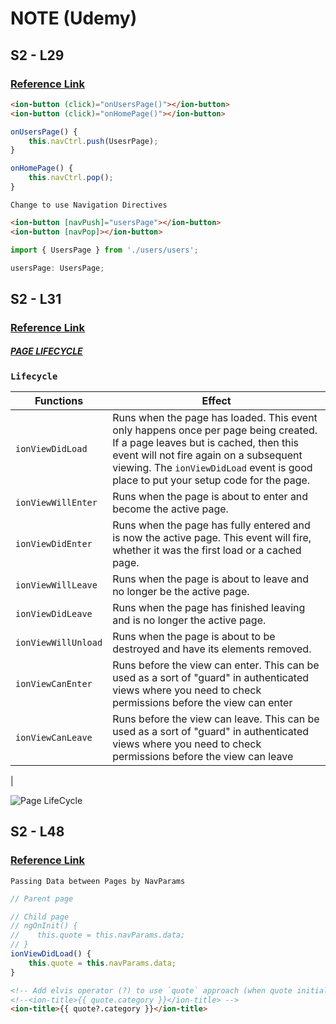 # NOTE (Udemy)

## S2 - L29 
### [Reference Link](https://www.udemy.com/ionic-2-the-practical-guide-to-building-ios-android-apps/learn/v4/t/lecture/6347514?start=0)

```html
<ion-button (click)="onUsersPage()"></ion-button>
<ion-button (click)="onHomePage()"></ion-button>
```
```javascript
onUsersPage() {
    this.navCtrl.push(UsesrPage);
}

onHomePage() {
    this.navCtrl.pop();
}
```
`Change to use Navigation Directives`

```html
<ion-button [navPush]="usersPage"></ion-button>
<ion-button [navPop]></ion-button>
```
```javascript
import { UsersPage } from './users/users';

usersPage: UsersPage;
```

## S2 - L31
### [Reference Link](https://www.udemy.com/ionic-2-the-practical-guide-to-building-ios-android-apps/learn/v4/t/lecture/6347520?start=0)
##### [PAGE LIFECYCLE](https://saniyusuf.com/ionic-by-component-page-lifecycle/)
### `Lifecycle`
| Functions  | Effect  |
|---|---|
| `ionViewDidLoad`  | Runs when the page has loaded. This event only happens once per page being created. If a page leaves but is cached, then this event will not fire again on a subsequent viewing. The `ionViewDidLoad` event is good place to put your setup code for the page.  | 
|  `ionViewWillEnter` | Runs when the page is about to enter and become the active page.  |
| `ionViewDidEnter`  | Runs when the page has fully entered and is now the active page. This event will fire, whether it was the first load or a cached page.  |
| `ionViewWillLeave`  | Runs when the page is about to leave and no longer be the active page.  |
| `ionViewDidLeave`  | Runs when the page has finished leaving and is no longer the active page.  |
| `ionViewWillUnload`  | Runs when the page is about to be destroyed and have its elements removed.  |
| `ionViewCanEnter`  | Runs before the view can enter. This can be used as a sort of "guard" in authenticated views where you need to check permissions before the view can enter  |
| `ionViewCanLeave`  | Runs before the view can leave. This can be used as a sort of "guard" in authenticated views where you need to check permissions before the view can leave
  |

![Page LifeCycle](http://saniyusuf.com/wp-content/uploads/2016/12/Ionic-Page-Lifecylce.png)

## S2 - L48
### [Reference Link](https://www.udemy.com/ionic-2-the-practical-guide-to-building-ios-android-apps/learn/v4/t/lecture/6347572?start=0)

`Passing Data between Pages by NavParams`

```javascript
// Parent page

```
```javascript
// Child page
// ngOnInit() {
//    this.quote = this.navParams.data;
// }
ionViewDidLoad() {
    this.quote = this.navParams.data;
}
```
```html
<!-- Add elvis operator (?) to use `quote` approach (when quote initial in ionViewDidLoad()) -->
<!--<ion-title>{{ quote.category }}</ion-title> -->
<ion-title>{{ quote?.category }}</ion-title>
```
